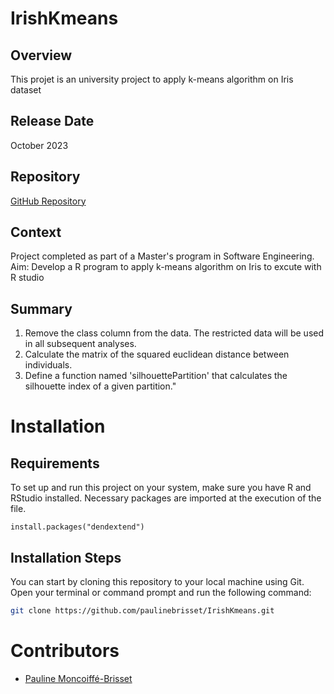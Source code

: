 # IrishKmeans
## Overview
This projet is an university project to apply k-means algorithm on Iris dataset

## Release Date
October 2023

## Repository
[GitHub Repository](https://github.com/paulinebrisset/IrishKmeans.git)

## Context
Project completed as part of a Master's program in Software Engineering. 
Aim: Develop a R program to apply k-means algorithm on Iris to excute with R studio

## Summary
1. Remove the class column from the data. The restricted data will be used in all subsequent analyses.
2. Calculate the matrix of the squared euclidean distance between individuals.
3. Define a function named 'silhouettePartition' that calculates the silhouette index of a given partition."

# Installation
## Requirements
To set up and run this project on your system, make sure you have R and RStudio installed. Necessary packages are imported at the execution of the file. 
   ```
   install.packages("dendextend")
   ```

## Installation Steps
   You can start by cloning this repository to your local machine using Git. Open your terminal or command prompt and run the following command:
   ```bash
   git clone https://github.com/paulinebrisset/IrishKmeans.git
``` 

# Contributors
- [Pauline Moncoiffé-Brisset](https://github.com/paulinebrisset)
